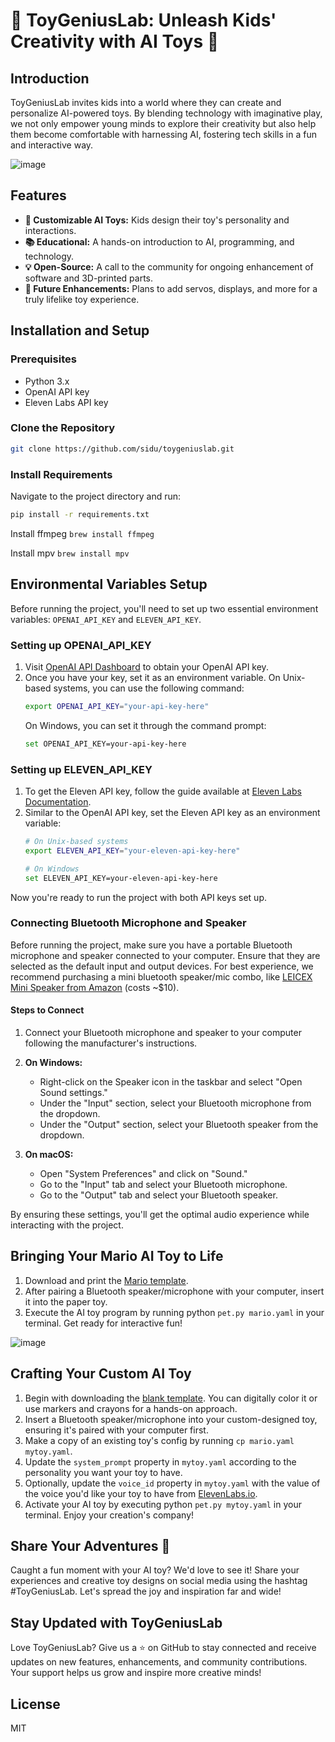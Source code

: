 
# 🌈 ToyGeniusLab: Unleash Kids' Creativity with AI Toys 🚀

## Introduction
ToyGeniusLab invites kids into a world where they can create and personalize AI-powered toys. By blending technology with imaginative play, we not only empower young minds to explore their creativity but also help them become comfortable with harnessing AI, fostering tech skills in a fun and interactive way.

![image](https://github.com/SidU/ToyGeniusLab/assets/4107912/ff22c5e9-ba1c-4f59-9c65-897e06419352)


## Features
- **🎨 Customizable AI Toys:** Kids design their toy's personality and interactions.
- **📚 Educational:** A hands-on introduction to AI, programming, and technology.
- **💡 Open-Source:** A call to the community for ongoing enhancement of software and 3D-printed parts.
- **🤖 Future Enhancements:** Plans to add servos, displays, and more for a truly lifelike toy experience.


## Installation and Setup

### Prerequisites

- Python 3.x
- OpenAI API key
- Eleven Labs API key

### Clone the Repository

```bash
git clone https://github.com/sidu/toygeniuslab.git
```

### Install Requirements

Navigate to the project directory and run:

```bash
pip install -r requirements.txt
```

Install ffmpeg
`brew install ffmpeg`

Install mpv
`brew install mpv`

## Environmental Variables Setup

Before running the project, you'll need to set up two essential environment variables: `OPENAI_API_KEY` and `ELEVEN_API_KEY`.

### Setting up OPENAI_API_KEY

1. Visit [OpenAI API Dashboard](https://platform.openai.com/account/api-keys) to obtain your OpenAI API key.
2. Once you have your key, set it as an environment variable. On Unix-based systems, you can use the following command:
    ```bash
    export OPENAI_API_KEY="your-api-key-here"
    ```
    On Windows, you can set it through the command prompt:
    ```bash
    set OPENAI_API_KEY=your-api-key-here
    ```

### Setting up ELEVEN_API_KEY

1. To get the Eleven API key, follow the guide available at [Eleven Labs Documentation](https://docs.elevenlabs.io/introduction).
2. Similar to the OpenAI API key, set the Eleven API key as an environment variable:
    ```bash
    # On Unix-based systems
    export ELEVEN_API_KEY="your-eleven-api-key-here"
    ```
    ```bash
    # On Windows
    set ELEVEN_API_KEY=your-eleven-api-key-here
    ```

Now you're ready to run the project with both API keys set up.

### Connecting Bluetooth Microphone and Speaker

Before running the project, make sure you have a portable Bluetooth microphone and speaker connected to your computer. Ensure that they are selected as the default input and output devices. For best experience, we recommend purchasing a mini bluetooth speaker/mic combo, like [LEICEX Mini Speaker from Amazon](https://www.amazon.com/LEICEX-Bluetooth-Portable-Wireless-Speakers/dp/B0BPNYY61M/) (costs ~$10).

#### Steps to Connect

1. Connect your Bluetooth microphone and speaker to your computer following the manufacturer's instructions.
  
2. **On Windows:**
    - Right-click on the Speaker icon in the taskbar and select "Open Sound settings."
    - Under the "Input" section, select your Bluetooth microphone from the dropdown.
    - Under the "Output" section, select your Bluetooth speaker from the dropdown.
  
3. **On macOS:**
    - Open "System Preferences" and click on "Sound."
    - Go to the "Input" tab and select your Bluetooth microphone.
    - Go to the "Output" tab and select your Bluetooth speaker.

By ensuring these settings, you'll get the optimal audio experience while interacting with the project.

## Bringing Your Mario AI Toy to Life
1. Download and print the [Mario template](https://www.cubeecraft.com/cubees/new-mario).
2. After pairing a Bluetooth speaker/microphone with your computer, insert it into the paper toy.
3. Execute the AI toy program by running python `pet.py mario.yaml` in your terminal. Get ready for interactive fun!

![image](https://github.com/SidU/ToyGeniusLab/assets/4107912/b37b084e-22e5-4c55-800e-9c57f1b6305a)


## Crafting Your Custom AI Toy
1. Begin with downloading the [blank template](https://cubeecraft-production.s3.us-east-2.amazonaws.com/public/about_downloads_cubeecraft_template.pdf.zip). You can digitally color it or use markers and crayons for a hands-on approach.
2. Insert a Bluetooth speaker/microphone into your custom-designed toy, ensuring it's paired with your computer first.
3. Make a copy of an existing toy's config by running `cp mario.yaml mytoy.yaml`.
4. Update the `system_prompt` property in `mytoy.yaml` according to the personality you want your toy to have.
5. Optionally, update the `voice_id` property in `mytoy.yaml` with the value of the voice you'd like your toy to have from [ElevenLabs.io](https://elevenlabs.io/app/voice-library).
6. Activate your AI toy by executing python `pet.py mytoy.yaml` in your terminal. Enjoy your creation's company!

## Share Your Adventures 📸 
Caught a fun moment with your AI toy? We'd love to see it! Share your experiences and creative toy designs on social media using the hashtag #ToyGeniusLab. Let's spread the joy and inspiration far and wide!

## Stay Updated with ToyGeniusLab
Love ToyGeniusLab? Give us a ⭐ on GitHub to stay connected and receive updates on new features, enhancements, and community contributions. Your support helps us grow and inspire more creative minds!

## License
MIT
